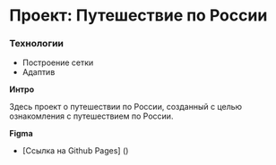 # Проект: Путешествие по России

### Технологии

- Построение сетки
- Адаптив

**Интро**

Здесь проект о путешествии по России, созданный с целью ознакомления с путешествием по России.

**Figma**

- [Ссылка на Github Pages] ()
